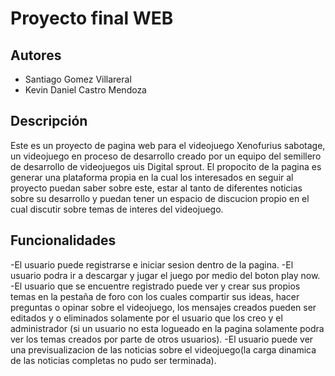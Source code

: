 # Proyecto final WEB



## Autores

- Santiago Gomez Villareral
- Kevin Daniel Castro Mendoza


## Descripción

Este es un proyecto de pagina web para el videojuego Xenofurius
 sabotage, un videojuego en proceso de desarrollo creado por un equipo del semillero de desarrollo de videojuegos uis Digital sprout. El propocito de la pagina es generar una plataforma propia en la cual los interesados en seguir al proyecto puedan saber sobre este, estar al tanto de diferentes noticias sobre su desarrollo y puedan tener un espacio de discucion propio en el cual discutir sobre temas de interes del videojuego.

 
## Funcionalidades

 -El usuario puede registrarse e iniciar sesion dentro de la pagina.
 -El usuario podra ir a descargar y jugar el juego por medio del boton play now.
 -El usuario que se encuentre registrado puede ver y crear sus propios temas en la pestaña de foro con los cuales compartir sus ideas, hacer preguntas o opinar sobre el videojuego, los mensajes creados pueden ser editados y o eliminados solamente por el usuario que los creo y el administrador (si un usuario no esta logueado en la pagina solamente podra ver los temas creados por parte de otros usuarios).
 -El usuario puede ver una previsualizacion de las noticias sobre el videojuego(la carga dinamica de las noticias completas no pudo ser terminada).
